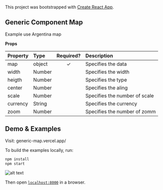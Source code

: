 This project was bootstrapped with [Create React App](https://github.com/facebook/create-react-app).

## Generic Component Map

Example use Argentina map

**Props**

| Property | Type | Required? | Description |
|:---|:---|:---:|:---|
| map | object |✓| Specifies the data |
| width | Number | | Specifies the width |
| heigth | Number | | Specifies the type |
| center | Number | | Specifies the aling |
| scale | Number | | Specifies the number of scale |
| currency | String | | Specifies the currency |
| zoom | Number | | Specifies the number of zomm |


## Demo & Examples

Visit: generic-map.vercel.app/

To build the examples locally, run:

```bash
npm install
npm start
```
![alt text](https://user-images.githubusercontent.com/28309103/70201609-e4d22f80-16f5-11ea-96f6-a2e6cdac9e68.gif)

Then open [`localhost:8000`](http://localhost:8000) in a browser.
